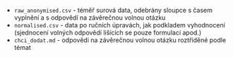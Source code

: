 * `raw_anonymised.csv` - téměř surová data, odebrány sloupce s časem vyplnění a s odpovědí na závěrečnou volnou otázku
* `normalised.csv` - data po ručních úpravách, jak podkladem vyhodnocení (sjednocení volných odpovědí lišících se pouze formulací apod.)
* `chci_dodat.md` - odpovědi na závěrečnou volnou otázku roztříděné podle témat
